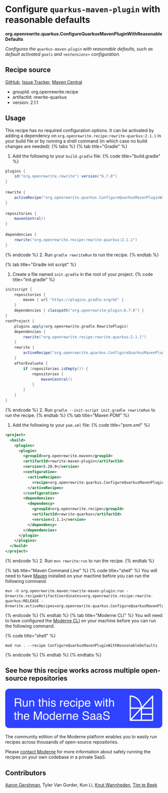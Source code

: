 # Configure `quarkus-maven-plugin` with reasonable defaults

**org.openrewrite.quarkus.ConfigureQuarkusMavenPluginWithReasonableDefaults**

_Configures the `quarkus-maven-plugin` with reasonable defaults, such as default activated `goals` and `<extensions>` configuration._

## Recipe source

[GitHub](https://github.com/openrewrite/rewrite-quarkus/blob/main/src/main/java/org/openrewrite/quarkus/ConfigureQuarkusMavenPluginWithReasonableDefaults.java), [Issue Tracker](https://github.com/openrewrite/rewrite-quarkus/issues), [Maven Central](https://central.sonatype.com/artifact/org.openrewrite.recipe/rewrite-quarkus/2.1.1/jar)

* groupId: org.openrewrite.recipe
* artifactId: rewrite-quarkus
* version: 2.1.1


## Usage

This recipe has no required configuration options. It can be activated by adding a dependency on `org.openrewrite.recipe:rewrite-quarkus:2.1.1` in your build file or by running a shell command (in which case no build changes are needed): 
{% tabs %}
{% tab title="Gradle" %}
1. Add the following to your `build.gradle` file:
{% code title="build.gradle" %}
```groovy
plugins {
    id("org.openrewrite.rewrite") version("6.7.0")
}

rewrite {
    activeRecipe("org.openrewrite.quarkus.ConfigureQuarkusMavenPluginWithReasonableDefaults")
}

repositories {
    mavenCentral()
}

dependencies {
    rewrite("org.openrewrite.recipe:rewrite-quarkus:2.1.1")
}
```
{% endcode %}
2. Run `gradle rewriteRun` to run the recipe.
{% endtab %}

{% tab title="Gradle init script" %}
1. Create a file named `init.gradle` in the root of your project.
{% code title="init.gradle" %}
```groovy
initscript {
    repositories {
        maven { url "https://plugins.gradle.org/m2" }
    }
    dependencies { classpath("org.openrewrite:plugin:6.7.0") }
}
rootProject {
    plugins.apply(org.openrewrite.gradle.RewritePlugin)
    dependencies {
        rewrite("org.openrewrite.recipe:rewrite-quarkus:2.1.1")
    }
    rewrite {
        activeRecipe("org.openrewrite.quarkus.ConfigureQuarkusMavenPluginWithReasonableDefaults")
    }
    afterEvaluate {
        if (repositories.isEmpty()) {
            repositories {
                mavenCentral()
            }
        }
    }
}
```
{% endcode %}
2. Run `gradle --init-script init.gradle rewriteRun` to run the recipe.
{% endtab %}
{% tab title="Maven POM" %}
1. Add the following to your `pom.xml` file:
{% code title="pom.xml" %}
```xml
<project>
  <build>
    <plugins>
      <plugin>
        <groupId>org.openrewrite.maven</groupId>
        <artifactId>rewrite-maven-plugin</artifactId>
        <version>5.20.0</version>
        <configuration>
          <activeRecipes>
            <recipe>org.openrewrite.quarkus.ConfigureQuarkusMavenPluginWithReasonableDefaults</recipe>
          </activeRecipes>
        </configuration>
        <dependencies>
          <dependency>
            <groupId>org.openrewrite.recipe</groupId>
            <artifactId>rewrite-quarkus</artifactId>
            <version>2.1.1</version>
          </dependency>
        </dependencies>
      </plugin>
    </plugins>
  </build>
</project>
```
{% endcode %}
2. Run `mvn rewrite:run` to run the recipe.
{% endtab %}

{% tab title="Maven Command Line" %}
{% code title="shell" %}
You will need to have [Maven](https://maven.apache.org/download.cgi) installed on your machine before you can run the following command.

```shell
mvn -U org.openrewrite.maven:rewrite-maven-plugin:run -Drewrite.recipeArtifactCoordinates=org.openrewrite.recipe:rewrite-quarkus:RELEASE -Drewrite.activeRecipes=org.openrewrite.quarkus.ConfigureQuarkusMavenPluginWithReasonableDefaults
```
{% endcode %}
{% endtab %}
{% tab title="Moderne CLI" %}
You will need to have configured the [Moderne CLI](https://docs.moderne.io/moderne-cli/cli-intro) on your machine before you can run the following command.

{% code title="shell" %}
```shell
mod run . --recipe ConfigureQuarkusMavenPluginWithReasonableDefaults
```
{% endcode %}
{% endtab %}
{% endtabs %}

## See how this recipe works across multiple open-source repositories

[![Moderne Link Image](/.gitbook/assets/ModerneRecipeButton.png)](https://app.moderne.io/recipes/org.openrewrite.quarkus.ConfigureQuarkusMavenPluginWithReasonableDefaults)

The community edition of the Moderne platform enables you to easily run recipes across thousands of open-source repositories.

Please [contact Moderne](https://moderne.io/product) for more information about safely running the recipes on your own codebase in a private SaaS.

## Contributors
[Aaron Gershman](mailto:aegershman@gmail.com), Tyler Van Gorder, Kun Li, [Knut Wannheden](mailto:knut.wannheden@gmail.com), [Tim te Beek](mailto:timtebeek@gmail.com)
